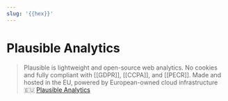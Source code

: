 ```yaml
---
slug: '{{hex}}'
---
```


# Plausible Analytics

> Plausible is lightweight and open-source web analytics. No cookies and fully compliant with [[GDPR]], [[CCPA]], and [[PECR]]. Made and hosted in the EU, powered by European-owned cloud infrastructure 🇪🇺 [Plausible Analytics](https://plausible.io/)